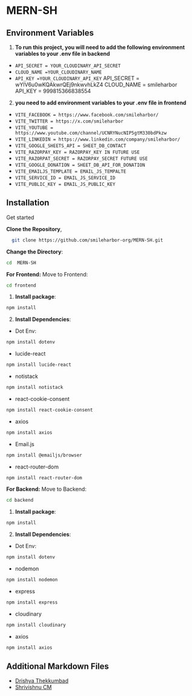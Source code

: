 # MERN-SH

## Environment Variables

1. **To run this project, you will need to add the following environment variables to your .env file in backend**

- `API_SECRET = YOUR_CLOUDINARY_API_SECRET`
- `CLOUD_NAME =YOUR_CLOUDINARY_NAME `
- `API_KEY =YOUR_CLOUDINARY_API_KEY` 
API_SECRET = wYlV6u0wKQAkwrQEj9nkwvhLkZ4
CLOUD_NAME = smileharbor
API_KEY =  999815366838554

2. **you need to add environment variables to your .env file in frontend**
- `VITE_FACEBOOK = https://www.facebook.com/smileharbor/`
- `VITE_TWITTER = https://x.com/smileharbor`
- `VITE_YOUTUBE = https://www.youtube.com/channel/UCNRYNucNIP5gtM330bdPkzw`
- `VITE_LINKEDIN = https://www.linkedin.com/company/smileharbor/`
- `VITE_GOOGLE_SHEETS_API = SHEET_DB_CONTACT`
- `VITE_RAZORPAY_KEY = RAZORPAY_KEY IN FUTURE USE`
- `VITE_RAZORPAT_SECRET = RAZORPAY_SECRET FUTURE USE`
- `VITE_GOOGLE_DONATION = SHEET_DB_API_FOR_DONATION`
- `VITE_EMAILJS_TEMPLATE = EMAIL_JS_TEMPALTE`
- `VITE_SERVICE_ID = EMAIL_JS_SERVICE_ID`
- `VITE_PUBLIC_KEY = EMAIL_JS_PUBLIC_KEY`


## Installation
Get started


**Clone the Repository**,

```bash
  git clone https://github.com/smileharbor-org/MERN-SH.git
```
**Change the Directory**: 
```bash 
cd  MERN-SH
```
**For Frontend:**
Move to Frontend: 
```bash 
cd frontend
 ```
1. **Install  package**: 
```bash
npm install 
```
2. **Install Dependencies**:
- Dot Env:
```bash 
npm install dotenv
 ```
 - lucide-react

 ```bash
 npm install lucide-react
 ```
 - notistack
 ```bash
 npm install notistack
 ```
- react-cookie-consent
 ```bash
 npm install react-cookie-consent
 ```
 - axios
 ```bash
 npm install axios
 ```
  - Email.js
 ```bash
 npm install @emailjs/browser
 ```
  - react-router-dom
 ```bash
 npm install react-router-dom
 ```
 **For Backend:**
Move to Backend: 
```bash 
cd backend
 ```
1. **Install  package**: 
```bash
npm install 
```
2. **Install Dependencies**:
- Dot Env:
```bash 
npm install dotenv
 ```
 - nodemon

 ```bash
 npm install nodemon
 ```
 - express
 ```bash
 npm install express
 ```
- cloudinary
 ```bash
 npm install cloudinary
 ```
 - axios
 ```bash
 npm install axios
 ```
 ## Additional Markdown Files
- [Drishya Thekkumbad](DRISHYA-THEKKUMBAD.md)
- [Shrivishnu CM](SHRIVISHNU-CM.md)
